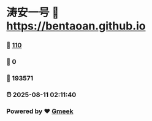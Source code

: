 # 涛安一号 :link: https://bentaoan.github.io 
### :page_facing_up: [110](https://bentaoan.github.io/tag.html) 
### :speech_balloon: 0 
### :hibiscus: 193571 
### :alarm_clock: 2025-08-11 02:11:40 
### Powered by :heart: [Gmeek](https://github.com/Meekdai/Gmeek)
